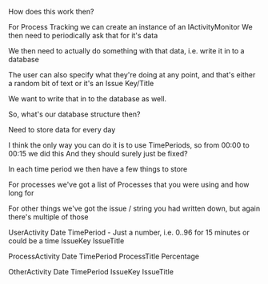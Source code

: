 ﻿How does this work then?

For Process Tracking we can create an instance of an IActivityMonitor
We then need to periodically ask that for it's data

We then need to actually do something with that data, i.e. write it in to a database

The user can also specify what they're doing at any point, and that's either a random bit of
text or it's an Issue Key/Title

We want to write that in to the database as well.

So, what's our database structure then?

Need to store data for every day

I think the only way you can do it is to use TimePeriods, so from 00:00 to 00:15 we did this
And they should surely just be fixed?

In each time period we then have a few things to store

For processes we've got a list of Processes that you were using and how long for

For other things we've got the issue / string you had written down, but again there's multiple of those


UserActivity
Date
TimePeriod - Just a number, i.e. 0..96 for 15 minutes or could be a time
IssueKey
IssueTitle

ProcessActivity
Date
TimePeriod
ProcessTitle
Percentage

OtherActivity
Date
TimePeriod
IssueKey
IssueTitle


